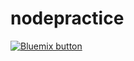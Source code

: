 # nodepractice
<a href="https://bluemix.net/deploy?repository=https://git.ng.bluemix.net/idsorg/sample-java-cloudant"
    target="_blank"><img src="http://bluemix.net/deploy/button.png" alt="Bluemix button"/></a>
